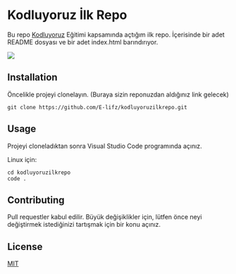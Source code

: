 # Kodluyoruz İlk Repo

Bu repo [Kodluyoruz](https://kodluyoruz.org) Eğitimi kapsamında açtığım ilk repo. İçerisinde bir adet README dosyası ve bir adet index.html barındırıyor. 


![](https://1drv.ms/i/s!AjvoGZlqA0t0iheOF5wKHP-chl2h?e=Ti6XnN)

## Installation
Öncelikle projeyi clonelayın. (Buraya sizin reponuzdan aldığınız link gelecek)

```
git clone https://github.com/E-lifz/kodluyoruzilkrepo.git
```

## Usage

Projeyi cloneladıktan sonra Visual Studio Code programında açınız.

Linux için:

```
cd kodluyoruzilkrepo
code .
```

## Contributing

Pull requestler kabul edilir. Büyük değişiklikler için, lütfen önce neyi değiştirmek istediğinizi tartışmak için bir konu açınız.

## License
[MIT](https://choosealicense.com/licenses/mit/)
